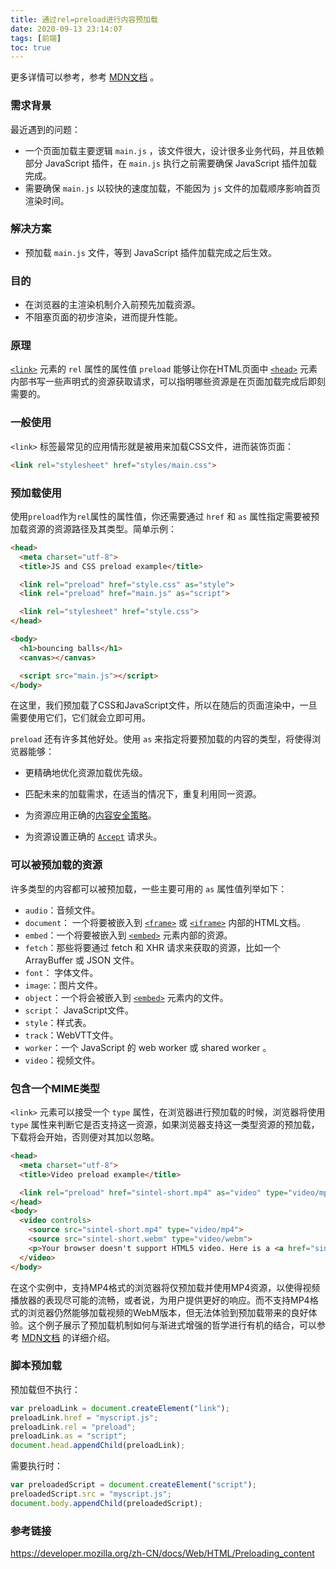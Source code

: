 ```yaml
---
title: 通过rel=preload进行内容预加载
date: 2020-09-13 23:14:07
tags: [前端]
toc: true
---
```


更多详情可以参考，参考 [MDN文档](https://developer.mozilla.org/zh-CN/docs/Web/HTML/Preloading_content) 。

### 需求背景

最近遇到的问题：

- 一个页面加载主要逻辑 `main.js` ，该文件很大，设计很多业务代码，并且依赖部分 JavaScript 插件，在 `main.js` 执行之前需要确保 JavaScript 插件加载完成。
- 需要确保 `main.js` 以较快的速度加载，不能因为 `js` 文件的加载顺序影响首页渲染时间。

### 解决方案

- 预加载 `main.js` 文件，等到 JavaScript 插件加载完成之后生效。

### 目的

- 在浏览器的主渲染机制介入前预先加载资源。
- 不阻塞页面的初步渲染，进而提升性能。

### 原理

 [`<link>`](https://developer.mozilla.org/zh-CN/docs/Web/HTML/Element/link) 元素的  `rel` 属性的属性值 `preload` 能够让你在HTML页面中 [`<head>`](https://developer.mozilla.org/zh-CN/docs/Web/HTML/Element/head) 元素内部书写一些声明式的资源获取请求，可以指明哪些资源是在页面加载完成后即刻需要的。

### 一般使用

`<link>` 标签最常见的应用情形就是被用来加载CSS文件，进而装饰页面：

```html
<link rel="stylesheet" href="styles/main.css">
```

### 预加载使用

使用`preload`作为`rel`属性的属性值，你还需要通过 `href` 和 `as` 属性指定需要被预加载资源的资源路径及其类型。简单示例：

```html
<head>
  <meta charset="utf-8">
  <title>JS and CSS preload example</title>

  <link rel="preload" href="style.css" as="style">
  <link rel="preload" href="main.js" as="script">

  <link rel="stylesheet" href="style.css">
</head>

<body>
  <h1>bouncing balls</h1>
  <canvas></canvas>

  <script src="main.js"></script>
</body>
```

在这里，我们预加载了CSS和JavaScript文件，所以在随后的页面渲染中，一旦需要使用它们，它们就会立即可用。

`preload` 还有许多其他好处。使用 `as` 来指定将要预加载的内容的类型，将使得浏览器能够：

- 更精确地优化资源加载优先级。

- 匹配未来的加载需求，在适当的情况下，重复利用同一资源。

- 为资源应用正确的[内容安全策略](https://developer.mozilla.org/en-US/docs/Web/HTTP/CSP)。

- 为资源设置正确的 [`Accept`](https://developer.mozilla.org/en-US/docs/Web/HTTP/Headers/Accept) 请求头。

### 可以被预加载的资源

许多类型的内容都可以被预加载，一些主要可用的 `as` 属性值列举如下：

- `audio`：音频文件。
- `document`： 一个将要被嵌入到 [`<frame>`](https://developer.mozilla.org/zh-CN/docs/Web/HTML/Element/frame) 或 [`<iframe>`](https://developer.mozilla.org/zh-CN/docs/Web/HTML/Element/iframe) 内部的HTML文档。
- `embed`：一个将要被嵌入到 [`<embed>`](https://developer.mozilla.org/zh-CN/docs/Web/HTML/Element/embed) 元素内部的资源。
- `fetch`：那些将要通过 fetch 和 XHR 请求来获取的资源，比如一个 ArrayBuffer 或 JSON 文件。
- `font`： 字体文件。
- `image`:：图片文件。
- `object`：一个将会被嵌入到 [`<embed>`](https://developer.mozilla.org/zh-CN/docs/Web/HTML/Element/embed) 元素内的文件。
- `script`： JavaScript文件。
- `style`：样式表。
- `track`：WebVTT文件。
- `worker`：一个 JavaScript 的 web worker 或 shared worker 。
- `video`：视频文件。

### 包含一个MIME类型

`<link>` 元素可以接受一个 `type` 属性，在浏览器进行预加载的时候，浏览器将使用 `type` 属性来判断它是否支持这一资源，如果浏览器支持这一类型资源的预加载，下载将会开始，否则便对其加以忽略。

```html
<head>
  <meta charset="utf-8">
  <title>Video preload example</title>

  <link rel="preload" href="sintel-short.mp4" as="video" type="video/mp4">
</head>
<body>
  <video controls>
    <source src="sintel-short.mp4" type="video/mp4">
    <source src="sintel-short.webm" type="video/webm">
    <p>Your browser doesn't support HTML5 video. Here is a <a href="sintel-short.mp4">link to the video</a> instead.</p>
  </video>
</body>
```

在这个实例中，支持MP4格式的浏览器将仅预加载并使用MP4资源，以使得视频播放器的表现尽可能的流畅，或者说，为用户提供更好的响应。而不支持MP4格式的浏览器仍然能够加载视频的WebM版本，但无法体验到预加载带来的良好体验。这个例子展示了预加载机制如何与渐进式增强的哲学进行有机的结合，可以参考 [MDN文档](https://developer.mozilla.org/zh-CN/docs/Web/HTML/Preloading_content) 的详细介绍。

### 脚本预加载

预加载但不执行：

```javascript
var preloadLink = document.createElement("link");
preloadLink.href = "myscript.js";
preloadLink.rel = "preload";
preloadLink.as = "script";
document.head.appendChild(preloadLink);
```

需要执行时：

```javascript
var preloadedScript = document.createElement("script");
preloadedScript.src = "myscript.js";
document.body.appendChild(preloadedScript);
```

### 参考链接

https://developer.mozilla.org/zh-CN/docs/Web/HTML/Preloading_content